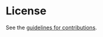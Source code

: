 # License

See the
[guidelines for contributions](https://github.com/YuChaode/draft-ybb-ccamp-service-path-computation/blob/main/CONTRIBUTING.md).
